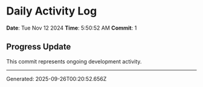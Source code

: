 # Daily Activity Log

**Date**: Tue Nov 12 2024
**Time**: 5:50:52 AM
**Commit**: 1

## Progress Update

This commit represents ongoing development activity.

---
Generated: 2025-09-26T00:20:52.656Z
